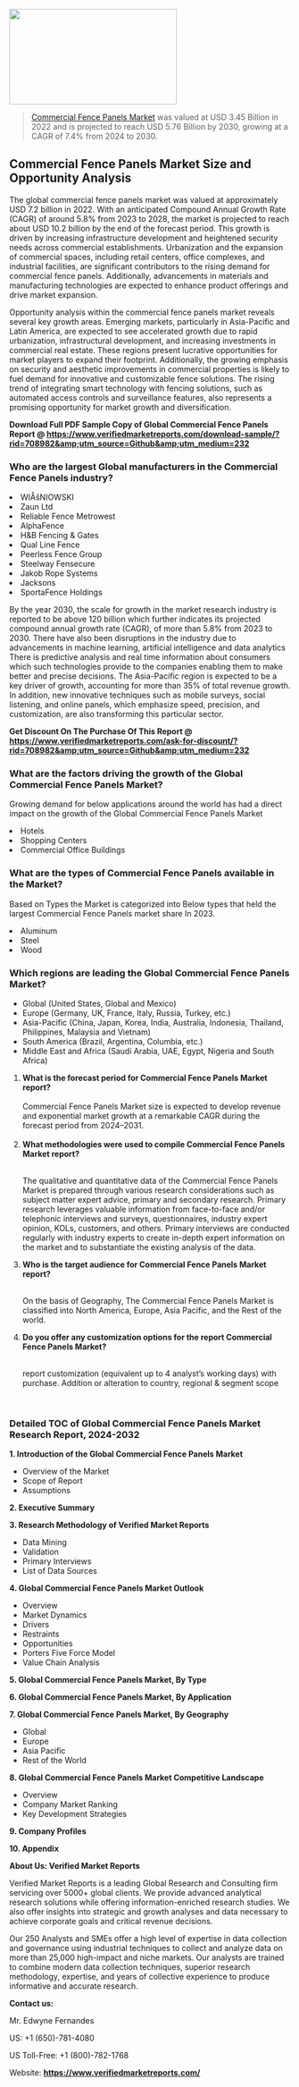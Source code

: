 
<img src="https://ffe5etoiles.com/wp-content/uploads/2024/12/MST1-300x171.png" alt="" width="300" height="171" class="alignnone size-medium wp-image-20088" /><blockquote><p><p><a href="https://www.verifiedmarketreports.com/download-sample/?rid=708982&utm_source=Github&utm_medium=232" target="_blank">Commercial Fence Panels Market</a> was valued at USD 3.45 Billion in 2022 and is projected to reach USD 5.76 Billion by 2030, growing at a CAGR of 7.4% from 2024 to 2030.</p></blockquote><p><h2>Commercial Fence Panels Market Size and Opportunity Analysis</h2><p>The global commercial fence panels market was valued at approximately USD 7.2 billion in 2022. With an anticipated Compound Annual Growth Rate (CAGR) of around 5.8% from 2023 to 2028, the market is projected to reach about USD 10.2 billion by the end of the forecast period. This growth is driven by increasing infrastructure development and heightened security needs across commercial establishments. Urbanization and the expansion of commercial spaces, including retail centers, office complexes, and industrial facilities, are significant contributors to the rising demand for commercial fence panels. Additionally, advancements in materials and manufacturing technologies are expected to enhance product offerings and drive market expansion.</p><p>Opportunity analysis within the commercial fence panels market reveals several key growth areas. Emerging markets, particularly in Asia-Pacific and Latin America, are expected to see accelerated growth due to rapid urbanization, infrastructural development, and increasing investments in commercial real estate. These regions present lucrative opportunities for market players to expand their footprint. Additionally, the growing emphasis on security and aesthetic improvements in commercial properties is likely to fuel demand for innovative and customizable fence solutions. The rising trend of integrating smart technology with fencing solutions, such as automated access controls and surveillance features, also represents a promising opportunity for market growth and diversification.</p></p><p class=""><strong>Download Full PDF Sample Copy of Global Commercial Fence Panels Report @ <a href="https://www.verifiedmarketreports.com/download-sample/?rid=708982&amp;utm_source=Github&amp;utm_medium=232" target="_blank">https://www.verifiedmarketreports.com/download-sample/?rid=708982&amp;utm_source=Github&amp;utm_medium=232</a></strong></p><h3 id="" class="">Who are the largest Global manufacturers in the Commercial Fence Panels industry?</h3><p><li>WIÅšNIOWSKI</li><li> Zaun Ltd</li><li> Reliable Fence Metrowest</li><li> AlphaFence</li><li> H&B Fencing & Gates</li><li> Qual Line Fence</li><li> Peerless Fence Group</li><li> Steelway Fensecure</li><li> Jakob Rope Systems</li><li> Jacksons</li><li> SportaFence Holdings</li></p><div class=""><div class="" dir="" data-message-author-role="" data-message-id="" data-message-model-slug=""><div class=""><div class=""><div class=""><div class="" dir="" data-message-author-role="" data-message-id="" data-message-model-slug=""><div class=""><div class=""><p>By the year 2030, the scale for growth in the market research industry is reported to be above 120 billion which further indicates its projected compound annual growth rate (CAGR), of more than 5.8% from 2023 to 2030. There have also been disruptions in the industry due to advancements in machine learning, artificial intelligence and data analytics There is predictive analysis and real time information about consumers which such technologies provide to the companies enabling them to make better and precise decisions. The Asia-Pacific region is expected to be a key driver of growth, accounting for more than 35% of total revenue growth. In addition, new innovative techniques such as mobile surveys, social listening, and online panels, which emphasize speed, precision, and customization, are also transforming this particular sector.</p><p><strong>Get Discount On The Purchase Of This Report @&nbsp; <a href="https://www.verifiedmarketreports.com/ask-for-discount/?rid=708982&amp;utm_source=Github&amp;utm_medium=232" target="_blank">https://www.verifiedmarketreports.com/ask-for-discount/?rid=708982&amp;utm_source=Github&amp;utm_medium=232</a></strong></p></div></div></div></div></div></div></div></div><h3 id="" class="">What are the factors driving the growth of the Global Commercial Fence Panels Market?</h3><p id="" class="">Growing demand for below applications around the world has had a direct impact on the growth of the Global Commercial Fence Panels Market</p><p id="" class=""><li>Hotels</li><li> Shopping Centers</li><li> Commercial Office Buildings</li></p><h3 id="" class="">What are the types of Commercial Fence Panels available in the Market?</h3><p id="" class="">Based on Types the Market is categorized into Below types that held the largest Commercial Fence Panels market share In 2023.</p><p id="" class=""><li>Aluminum</li><li> Steel</li><li> Wood</li></p><h3 id="" class="">Which regions are leading the Global Commercial Fence Panels Market?</h3><ul><li>Global (United States, Global and Mexico)</li><li>Europe (Germany, UK, France, Italy, Russia, Turkey, etc.)</li><li>Asia-Pacific (China, Japan, Korea, India, Australia, Indonesia, Thailand, Philippines, Malaysia and Vietnam)</li><li>South America (Brazil, Argentina, Columbia, etc.)</li><li>Middle East and Africa (Saudi Arabia, UAE, Egypt, Nigeria and South Africa)</li></ul><p><ol><li><strong>What is the forecast period for Commercial Fence Panels Market report?<br /></strong><br /><span data-sheets-root="1" data-sheets-value="{&quot;1&quot;:2,&quot;2&quot;:&quot;XXXX size is expected to develop revenue and exponential market growth at a remarkable CAGR during the forecast period from 2024&ndash;2030.&quot;}" data-sheets-userformat="{&quot;2&quot;:12674,&quot;4&quot;:{&quot;1&quot;:2,&quot;2&quot;:16776960},&quot;10&quot;:2,&quot;11&quot;:0,&quot;15&quot;:&quot;Arial&quot;,&quot;16&quot;:12}">Commercial Fence Panels Market size is expected to develop revenue and exponential market growth at a remarkable CAGR during the forecast period from 2024&ndash;2031.</span><br /><br /></li><li><strong>What methodologies were used to compile Commercial Fence Panels Market report?<br /><br /></strong><p>The qualitative and quantitative data of the&nbsp;Commercial Fence Panels Market is prepared through various research considerations such as subject matter expert advice, primary and secondary research. Primary research leverages valuable information from face-to-face and/or telephonic interviews and surveys, questionnaires, industry expert opinion, KOLs, customers, and others. Primary interviews are conducted regularly with industry experts to create in-depth expert information on the market and to substantiate the existing analysis of the data.&nbsp;</p></li><li><strong>Who is the target audience for Commercial Fence Panels Market report?<br /><br /></strong><p>On the basis of Geography, The&nbsp;Commercial Fence Panels Market is classified into North America, Europe, Asia Pacific, and the Rest of the world.</p></li><li><strong>Do you offer any customization options for the report Commercial Fence Panels Market?<br /><br /></strong><p>report customization (equivalent up to 4 analyst&rsquo;s working days) with purchase. Addition or alteration to country, regional &amp; segment scope</p><p>&nbsp;</p></li></ol></p><h3 id="" class="">Detailed TOC of Global Commercial Fence Panels Market Research Report, 2024-2032</h3><p id="" class=""><strong>1. Introduction of the Global Commercial Fence Panels Market</strong></p><ul><li>Overview of the Market</li><li>Scope of Report</li><li>Assumptions</li></ul><p id="" class=""><strong>2. Executive Summary</strong></p><p id="" class=""><strong>3. Research Methodology of&nbsp;Verified Market Reports</strong></p><ul><li>Data Mining</li><li>Validation</li><li>Primary Interviews</li><li>List of Data Sources</li></ul><p id="" class=""><strong>4. Global Commercial Fence Panels Market Outlook</strong></p><ul><li>Overview</li><li>Market Dynamics</li><li>Drivers</li><li>Restraints</li><li>Opportunities</li><li>Porters Five Force Model</li><li>Value Chain Analysis</li></ul><p id="" class=""><strong>5. Global Commercial Fence Panels Market, By&nbsp;Type</strong></p><p id="" class=""><strong>6. Global Commercial Fence Panels Market, By Application</strong></p><p id="" class=""><strong>7. Global Commercial Fence Panels Market, By Geography</strong></p><ul><li>Global</li><li>Europe</li><li>Asia Pacific</li><li>Rest of the World</li></ul><p id="" class=""><strong>8. Global Commercial Fence Panels Market Competitive Landscape</strong></p><ul><li>Overview</li><li>Company Market Ranking</li><li>Key Development Strategies</li></ul><p id="" class=""><strong>9. Company Profiles</strong></p><p id="" class=""><strong>10. Appendix</strong></p><p id="" class=""><strong>About Us: Verified Market Reports</strong></p><p id="" class="">Verified Market Reports is a leading Global Research and Consulting firm servicing over 5000+ global clients. We provide advanced analytical research solutions while offering information-enriched research studies. We also offer insights into strategic and growth analyses and data necessary to achieve corporate goals and critical revenue decisions.</p><p id="" class="">Our 250 Analysts and SMEs offer a high level of expertise in data collection and governance using industrial techniques to collect and analyze data on more than 25,000 high-impact and niche markets. Our analysts are trained to combine modern data collection techniques, superior research methodology, expertise, and years of collective experience to produce informative and accurate research.</p><p id="" class=""><strong>Contact us:</strong></p><p id="" class="">Mr. Edwyne Fernandes</p><p id="" class="">US: +1 (650)-781-4080</p><p id="" class="">US Toll-Free: +1 (800)-782-1768</p><p id="" class="">Website: <a target="" data-test-app-aware-link=""><strong>https://www.verifiedmarketreports.com/</strong></a></p>
